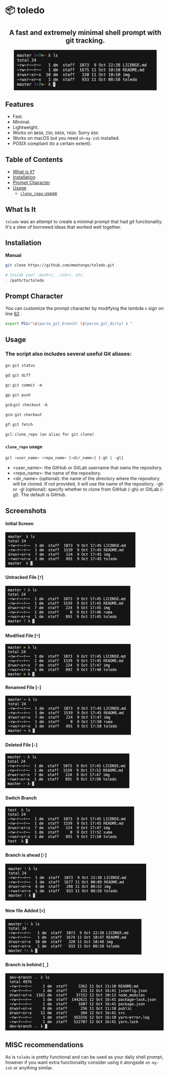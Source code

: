 # :package: toledo

<h2 align="center">
  A fast and extremely minimal shell prompt with git tracking.
</h2>

<p align="center">
  <img src="img/0.png" alt="toledo" width="450px"  />
</p>

## Features

- Fast.
- Minimal.
- Lightweight.
- Works on `BASH`, `ZSH`, `DASH`, `YASH`. Sorry `ASH`.
- Works on macOS but you need `oh-my-zsh` installed.
- POSIX compliant (to a certain extent).

## Table of Contents

<!-- vim-markdown-toc GFM -->

- [What is it?](#What-Is-It)
- [Installation](#installation)
- [Prompt Character](#Prompt-Character)
- [Usage](#usage)
  - [`clone_repo` usage](#clone_repo-usage)

<!-- vim-markdown-toc -->

## What Is It

`toledo` was an attempt to create a minimal prompt that had git functionality. It's a slew of borrowed ideas that worked well together.

## Installation

**Manual**

```sh
git clone https://github.com/mmatongo/toledo.git
```

```sh
# Inside your .bashrc, .zshrc, etc.
. /path/to/toledo
```

## Prompt Character

You can customize the prompt character by modifying the lambda `λ` sign on line [62](https://github.com/mmatongo/toledo/blob/master/toledo#L62) .

```sh
export PS1="\$(parse_git_branch) \$(parse_git_dirty) λ "
```

## Usage

### The script also includes several useful Git aliases:

`gs`: `git status`

`gd`: `git diff`

`gc`: `git commit -m`

`gp`: `git push`

`gcb`:`git checkout -b`

`gco`: `git checkout`

`gf`: `git fetch`

`gcl`: `clone_repo (an alias for git clone)`

###

#### `clone_repo` usage

```sh
gcl <user_name> <repo_name> [<dir_name>] [-gh | -gl]
```

- <user_name>: the GitHub or GitLab username that owns the repository.
- <repo_name>: the name of the repository.
- <dir_name> (optional): the name of the directory where the repository will be cloned. If not provided, it will use the name of the repository.
  -gh or -gl (optional): specify whether to clone from GitHub (-gh) or GitLab (-gl). The default is GitHub.

## Screenshots

#### Initial Screen

![init](./img/1.png)

#### Untracked File [`?`]

![untracked](./img/2.png)

#### Modified File [`*`]

![modified](./img/3.png)

#### Renamed File [`~`]

![renamed](./img/4.png)

#### Deleted File [`-`]

![deleted](./img/5.png)

#### Switch Branch

![switch](./img/6.png)

#### Branch is ahead [`!`]

![ahead](./img/7.png)

#### New file Added [`+`]

![new](./img/8.png)

#### Branch is behind [`ˬˬ`]

![behind](./img/9.png)

## MISC recommendations

As is `toledo` is pretty functional and can be used as your daily shell prompt,
however if you want extra functionality consider using it alongside `oh-my-zsh`
or anything similar.
